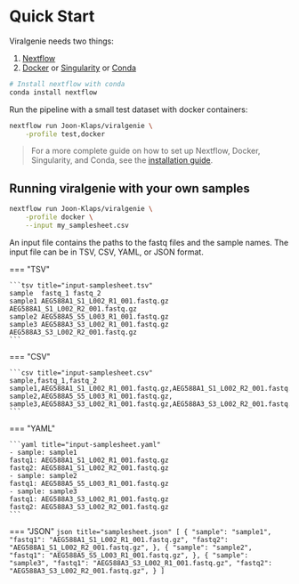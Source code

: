 # Quick Start

Viralgenie needs two things:

 1. [Nextflow](https://www.nextflow.io/)
 2. [Docker](https://www.docker.com/resources/what-container/) or [Singularity](https://docs.sylabs.io/guides/latest/user-guide/introduction.html) or [Conda](https://docs.conda.io/en/latest/)

```bash
# Install nextflow with conda
conda install nextflow
```

Run the pipeline with a small test dataset with docker containers:
```bash
nextflow run Joon-Klaps/viralgenie \
    -profile test,docker
```

> For a more complete guide on how to set up Nextflow, Docker, Singularity, and Conda, see the [installation guide](installation.md).

## Running viralgenie with your own samples

```bash
nextflow run Joon-Klaps/viralgenie \
    -profile docker \
    --input my_samplesheet.csv
```

An input file contains the paths to the fastq files and the sample names. The input file can be in TSV, CSV, YAML, or JSON format.

=== "TSV"

    ```tsv title="input-samplesheet.tsv"
    sample	fastq_1	fastq_2
    sample1	AEG588A1_S1_L002_R1_001.fastq.gz	AEG588A1_S1_L002_R2_001.fastq.gz
    sample2	AEG588A5_S5_L003_R1_001.fastq.gz
    sample3	AEG588A3_S3_L002_R1_001.fastq.gz	AEG588A3_S3_L002_R2_001.fastq.gz
    ```

=== "CSV"

    ```csv title="input-samplesheet.csv"
    sample,fastq_1,fastq_2
    sample1,AEG588A1_S1_L002_R1_001.fastq.gz,AEG588A1_S1_L002_R2_001.fastq.gz
    sample2,AEG588A5_S5_L003_R1_001.fastq.gz,
    sample3,AEG588A3_S3_L002_R1_001.fastq.gz,AEG588A3_S3_L002_R2_001.fastq.gz
    ```


=== "YAML"

    ```yaml title="input-samplesheet.yaml"
    - sample: sample1
    fastq1: AEG588A1_S1_L002_R1_001.fastq.gz
    fastq2: AEG588A1_S1_L002_R2_001.fastq.gz
    - sample: sample2
    fastq1: AEG588A5_S5_L003_R1_001.fastq.gz
    - sample: sample3
    fastq1: AEG588A3_S3_L002_R1_001.fastq.gz
    fastq2: AEG588A3_S3_L002_R2_001.fastq.gz
    ```

=== "JSON"
    ```json title="samplesheet.json"
    [
        {
            "sample": "sample1",
            "fastq1": "AEG588A1_S1_L002_R1_001.fastq.gz",
            "fastq2": "AEG588A1_S1_L002_R2_001.fastq.gz",
        },
        {
            "sample": "sample2",
            "fastq1": "AEG588A5_S5_L003_R1_001.fastq.gz",
        },
        {
            "sample": "sample3",
            "fastq1": "AEG588A3_S3_L002_R1_001.fastq.gz",
            "fastq2": "AEG588A3_S3_L002_R2_001.fastq.gz",
        }
    ]
    ```

